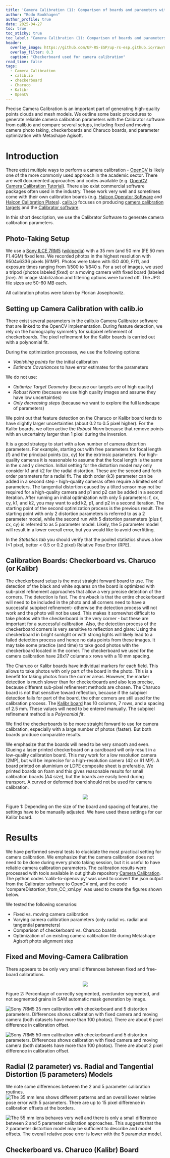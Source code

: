 ```yaml
---
title: 'Camera Calibration (1): Comparison of boards and parameters with calib.io'
author: "Bodo Bookhagen"
author_profile: true
date: 2025-04-27
toc: true
toc_sticky: true
toc_label: "Camera Calibration (1): Comparison of boards and parameters with calib.io"
header:
  overlay_image: https://github.com/UP-RS-ESP/up-rs-esp.github.io/raw/master/_posts/CameraCalibration1_images/checkerboard_clip.jpg 
  overlay_filter: 0.3
  caption: "Checkerboard used for camera calibration"
read_time: false
tags:
  - Camera Calibration
  - calib.io
  - checkerboard
  - Charuco
  - Kalibr
  - OpenCV
---
```


Precise Camera Calibration is an important part of generating high-quality points clouds and mesh models. We outline some basic procedures to generate reliable camera calibration parameters with the Calibrator software from calib.io and compare several setups, including fixed and moving camera photo taking, checkerboards and Charuco boards, and parameter optimization with Metashape Agisoft.

# Introduction 

There exist multiple ways to perform a camera calibration - [OpenCV](https://opencv.org/) is likely one of the more commonly used approach in the academic sector. There are well documented approaches and codes available (e.g. [OpenCV Camera Calibration Tutorial](https://docs.opencv.org/4.x/dc/dbb/tutorial_py_calibration.html)). There also exist commercial software packages often used in the industry. These work very well and sometimes come with their own calibration boards (e.g. [Halcon Operator Software](https://www.mvtec.com/products/halcon) and [Halcon Calibration Plates](https://www.mvtec.com/products/calibration-plates)). [calib.io](https://calib.io/) focuses on producing [camera calibration targets](https://calib.io/collections/products) and the [Calibrator software](https://calib.io/products/calib). 

In this short description, we use the Calibrator Software to generate camera calibration parameters.

## Photo-Taking Setup
We use a [Sony ILCE 7RM5](https://www.sony.com/electronics/support/e-mount-body-ilce-7-series/ilce-7rm5/specifications) ([wikipedia](https://en.wikipedia.org/wiki/Sony_%CE%B17R_V)) with a 35 mm (and 50 mm (FE 50 mm F1.4GM) fixed lens. We recorded photos in the highest resolution with 9504x6336 pixels (61MP). Photos were taken with ISO 400, F/11, and exposure times ranging from 1/500 to 1/640 s. For a set of images, we used a tripod (photos labeled *fixed*) or a moving camera with fixed board (labeled *free*). All image stabilization and filtering options were turned off. The JPG file sizes are 50-60 MB each.

All calibration photos were taken by Florian Josephowitz.

## Setting up Camera Calibration with calib.io
There exist several parameters in the calib.io Camera Calibrator software that are linked to the OpenCV implementation. During feature detection, we rely on the homography symmetry for subpixel refinement of checkerboards. The pixel refinement for the Kalibr boards is carried out with a polynomial fit.
 
During the optimization processes, we use the following options:
- *Vanishing points* for the initial calibration
- *Estimate Covariances* to have error estimates for the parameters

We do not use:
- *Optimize Target Geometry* (because our targets are of high quality)
- *Robust Norm* (because we use high quality images and assume they have low uncertainties)
- *Only decreasing steps* (because we want to explore the full landscape of parameters)

We point out that feature detection on the Charuco or Kalibr board tends to have slightly larger uncertainties (about 0.2 to 0.5 pixel higher). For the Kalibr boards, we often active the *Robust Norm* because that remove points with an uncertainty larger than 1 pixel during the inversion.

It is a good strategy to start with a low number of camera distortion parameters. For example, starting out with free parameters for focal length (f) and the principal points (cx, cy) for the extrinsic parameters. For high-quality cameras it is reasonable to assume that the focal length is the same in the x and y direction. Initial setting for the distortion model may only consider k1 and k2 for the radial distortion. These are the second and forth order parameters for a radial fit. The sixth order (k3) parameter can be added in a second step - high-quality cameras often require a limited set of parameters. The tangential distortion caused by a tilted sensor may not be required for a high-quality camera and p1 and p2 can be added in a second iteration. After running an initial optimization with only 5 parameters: f, cx, cy, k1, and k2, you may want to add k2, p1, and p2 in a second iteration. The starting point of the second optimization process is the previous result. The starting point with only 2 distortion parameters is referred to as a 2 parameter model, while the second run with 5 distortion parameters (plus f, cx, cy) is referred to as 5 parameter model. Likely, the 5 parameter model will result in a lower overall error, but you would like to avoid overfitting.

In the *Statistics tab* you should verify that the pooled statistics shows a low (<1 pixel, better < 0.5 or 0.2 pixel) Relative Pose Error (RPE).

## Calibration Boards: Checkerboard vs. Charuco (or Kalibr)
The checkerboard setup is the most straight forward board to use. The detection of the black and white squares on the board is optimized with sub-pixel refinement approaches that allow a very precise detection of the corners. The detection is fast. The drawback is that the entire checkerboard will need to be included in the photo and all corners need to have a successful subpixel refinement- otherwise the detection process will not work and the photo will not be used. This makes it somewhat difficult to take photos with the checkerboard in the very corner - but these are important for a successful calibration. Also, the detection process of the checkerboard corners is very sensitive to reflection and glare: Using the checkerboard in bright sunlight or with strong lights will likely lead to a failed detection process and hence no data points from these images. It may take some practice (and time) to take good photos with the checkerboard located in the corner. The checkerboard we used for the camera calibration have 28x17 columns x rows with a 10 mm spacing.

The Charuco or Kalibr boards have individual markers for each field. This allows to take photos with only part of the board in the photo. This is a benefit for taking photos from the corner areas. However, the marker detection is much slower than for checkerboards and also less precise, because different sub-pixel refinement methods are chosen. The Charuco board is not that sensitive toward reflection, because if the subpixel detection fails for part of the board, the other corners are still used for the calibration process. The [Kalibr board](https://calib.io/products/kalibr-targets) has 10 columns, 7 rows, and a spacing of 2.5 mm. These values will need to be entered manually. The subpixel refinement method is a *Polynomial fit*.

We find the checkerboards to be more straight forward to use for camera calibration, especially with a large number of photos (faster). But both boards produce comparable results.

We emphasize that the boards will need to be very smooth and even. Glueing a laser printed checkerboard on a cardboard will only result in a low-quality calibration board. This may work for a low resolution camera (2MP), but will be imprecise for a high-resolution camera (42 or 61 MP). A board printed on aluminium or LDPE composite sheet is preferable. We printed boards on foam and this gives reasonable results for small calibration boards (A4 size), but the boards are easily bend during transport. A curved or deformed board should not be used for camera calibration.


<center>
<figure >
  <a href="high_point_cloud.png"><img src="https://github.com/UP-RS-ESP/up-rs-esp.github.io/raw/master/_posts/CameraCalibration1_images/Kalibr_parameters_col10_row7.png"></a>
</figure>
</center>
<figcaption>Figure 1: Depending on the size of the board and spacing of features, the settings have to be manually adjusted. We have used these settings for our Kalibr board.</figcaption>


# Results

We have performed several tests to elucidate the most practical setting for camera calibration. We emphasize that the camera calibration does not need to be done during every photo taking session, but it is useful to have reliable camera calibration parameters. The calibration results were processed with tools available in out github repository [Camera Calibration](https://github.com/UP-RS-ESP/CameraCalibration). The python codes 'calib-to-opencv.py' was used to convert the json output from the Calibrator software to OpenCV xml, and the code 'compareDistortion_from_CC_xml.py' was used to create the figures shown below.

We tested the following scenarios:
- Fixed vs. moving camera calibration
- Varying camera calibration parameters (only radial vs. radial and tangential parameters)
- Comparison of checkerboard vs. Charuco boards
- Optimization of an existing camera calibration file during Metashape Agisoft photo alignment step


## Fixed and Moving-Camera Calibration
There appears to be only very small differences between fixed and free-board calibrations. 

<center>
<figure >
    <a href="sam_pixel_count.png"><img src="https://github.com/UP-RS-ESP/up-rs-esp.github.io/raw/master/_posts/ManTuenChan_UNET/sam_pixel_count.png"></a>
</figure>
</center>
<figcaption>Figure 2: Percentage of correctly segmented, over/under segmented, and not segmented grains in SAM automatic mask generation by image.</figcaption>

![Sony 7RM5 35 mm calibration with checkerboard and 5 distortion parameters. Differences shows calibration with fixed camera and moving camera (both datasets have more than 100 photos). There are about 6 pixel difference in calibration offset.](Sony_ILCE-7RM5_35mm_checkerboard_free_fixed_5p_25Apr2025_3panel.png)


![Sony 7RM5 50 mm calibration with checkerboard and 5 distortion parameters. Differences shows calibration with fixed camera and moving camera (both datasets have more than 100 photos). There are about 2 pixel difference in calibration offset.](Sony_ILCE-7RM5_50mm_checkerboard_free_fixed_5p_25Apr2025_3panel.png)

## Radial (2 parameter) vs. Radial and Tangential Distortion (5 parameters) Models
We note some differences between the 2 and 5 parameter calibration routines. 
![The 35 mm lens shows different patterns and an overall lower relative pose error with 5 parameters. There are up to 15 pixel difference in calibration offsets at the borders.](Sony_ILCE-7RM5_35mm_checkerboard_free_2p5p_25Apr2025_3panel.png)

![The 55 mm lens behaves very well and there is only a small difference between 2 and 5 parameter calibration approaches. This suggests that the 2 parameter distortion model may be sufficient to describe and model offsets. The overall relative pose error is lower with the 5 parameter model.](Sony_ILCE-7RM5_50mm_checkerboard_free_fixed_5p_25Apr2025_3panel.png)

## Checkerboard vs. Charuco (Kalibr) Board

